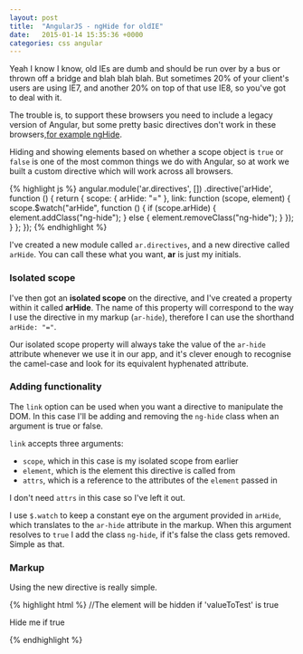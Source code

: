 ```yaml
---
layout: post
title:  "AngularJS - ngHide for oldIE"
date:   2015-01-14 15:35:36 +0000
categories: css angular
---
```

Yeah I know I know, old IEs are dumb and should be run over by a bus or thrown off a bridge and blah blah blah. But sometimes 20% of your client's users are using IE7, and another 20% on top of that use IE8, so you've got to deal with it.

The trouble is, to support these browsers you need to include a legacy version of Angular, but some pretty basic directives don't work in these browsers,[for example ngHide](https://github.com/angular/angular.js/commit/c785267eb8780d8b7658ef93ebb5ebddd566294d).

Hiding and showing elements based on whether a scope object is `true` or `false` is one of the most common things we do with Angular, so at work we built a custom directive which will work across all browsers.

{% highlight js %}
angular.module('ar.directives', [])
.directive('arHide', function () {
    return {
        scope: {
            arHide: "="
        },
        link: function (scope, element) {
            scope.$watch("arHide", function () {
                if (scope.arHide) {
                    element.addClass("ng-hide");
                } else {
                    element.removeClass("ng-hide");
                }
            });
        }
    };
});
{% endhighlight %}

I've created a new module called `ar.directives`, and a new directive called `arHide`. You can call these what you want, __ar__ is just my initials.

### Isolated scope

I've then got an __isolated scope__ on the directive, and I've created a property within it called __arHide__. The name of this property will correspond to the way I use the directive in my markup (`ar-hide`), therefore I can use the shorthand `arHide: "="`.

Our isolated scope property will always take the value of the `ar-hide` attribute whenever we use it in our app, and it's clever enough to recognise the camel-case and look for its equivalent hyphenated attribute.

### Adding functionality

The `link` option can be used when you want a directive to manipulate the DOM. In this case I'll be adding and removing the `ng-hide` class when an argument is true or false.

`link` accepts three arguments:

* `scope`, which in this case is my isolated scope from earlier
* `element`, which is the element this directive is called from
* `attrs`, which is a reference to the attributes of the `element` passed in

I don't need `attrs` in this case so I've left it out.

I use `$.watch` to keep a constant eye on the argument provided in `arHide`, which translates to the `ar-hide` attribute in the markup. When this argument resolves to `true` I add the class `ng-hide`, if it's false the class gets removed. Simple as that.

### Markup

Using the new directive is really simple.

{% highlight html %}
//The element will be hidden if 'valueToTest' is true
<p ar-hide="valueToTest">Hide me if true</p>
{% endhighlight %}
